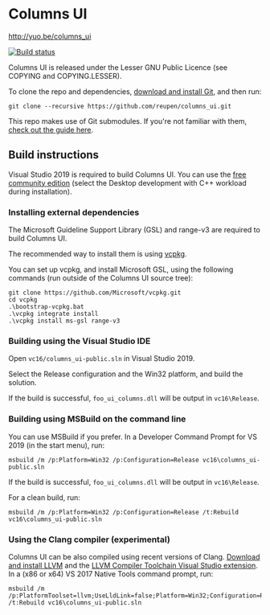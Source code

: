 # Columns UI

http://yuo.be/columns_ui

[![Build status](https://ci.appveyor.com/api/projects/status/h1iqjogb73f3yqp1/branch/master?svg=true)](https://ci.appveyor.com/project/reupen/columns-ui/branch/master)

Columns UI is released under the Lesser GNU Public Licence (see COPYING and COPYING.LESSER).

To clone the repo and dependencies, [download and install Git](https://git-scm.com/downloads), and then run:

`git clone --recursive https://github.com/reupen/columns_ui.git`

This repo makes use of Git submodules. If you're not familiar with them, [check out the guide here](https://git-scm.com/book/en/v2/Git-Tools-Submodules).

## Build instructions

Visual Studio 2019 is required to build Columns UI. You can use the [free community edition](https://www.visualstudio.com/downloads/) (select the Desktop development with C++ workload during installation).

### Installing external dependencies

The Microsoft Guideline Support Library (GSL) and range-v3 are required to build Columns UI.

The recommended way to install them is using [vcpkg](https://github.com/Microsoft/vcpkg).

You can set up vcpkg, and install Microsoft GSL, using the following commands (run outside of the Columns UI source tree):

```
git clone https://github.com/Microsoft/vcpkg.git
cd vcpkg
.\bootstrap-vcpkg.bat
.\vcpkg integrate install
.\vcpkg install ms-gsl range-v3
```

### Building using the Visual Studio IDE
Open `vc16/columns_ui-public.sln` in Visual Studio 2019.

Select the Release configuration and the Win32 platform, and build the solution.

If the build is successful, `foo_ui_columns.dll` will be output in `vc16\Release`.

### Building using MSBuild on the command line

You can use MSBuild if you prefer. In a Developer Command Prompt for VS 2019 (in the start menu), run:

```
msbuild /m /p:Platform=Win32 /p:Configuration=Release vc16\columns_ui-public.sln
```

If the build is successful, `foo_ui_columns.dll` will be output in `vc16\Release`.

For a clean build, run:

```
msbuild /m /p:Platform=Win32 /p:Configuration=Release /t:Rebuild vc16\columns_ui-public.sln
```

### Using the Clang compiler (experimental)

Columns UI can be also compiled using recent versions of Clang. [Download and install LLVM](http://llvm.org/releases/download.html) and the [LLVM Compiler Toolchain Visual Studio extension](https://marketplace.visualstudio.com/items?itemName=LLVMExtensions.llvm-toolchain). In a (x86 or x64) VS 2017 Native Tools command prompt, run:

```
msbuild /m /p:PlatformToolset=llvm;UseLldLink=false;Platform=Win32;Configuration=Release /t:Rebuild vc16\columns_ui-public.sln
```
